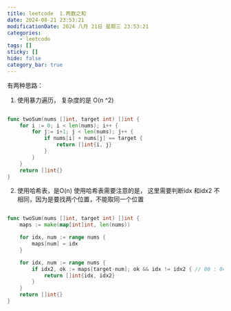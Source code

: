 ```yaml
---
title: leetcode  1.两数之和
date: 2024-08-21 23:53:21
modificationDate: 2024 八月 21日 星期三 23:53:21
categories: 
	- leetcode
tags: []
sticky: []
hide: false
category_bar: true
---
```



有两种思路：
1. 使用暴力遍历， 复杂度的是 O(n ^2)

```go

func twoSum(nums []int, target int) []int {
    for i := 0; i < len(nums); i++ {
        for j:= i+1; j < len(nums); j++ {
            if nums[i] + nums[j] == target {
                return []int{i, j}
            }
        }
    }
    return []int{}
}

```

2. 使用哈希表，是O(n)
  使用哈希表需要注意的是， 这里需要判断idx 和idx2 不相同，因为是要找两个位置，不能取同一个位置
```go

func twoSum(nums []int, target int) []int {
	maps := make(map[int]int, len(nums))

	for idx, num := range nums {
		maps[num] = idx
	}

	for idx, num := range nums {
		if idx2, ok := maps[target-num]; ok && idx != idx2 { // 00 : 04 : 10 使用哈希表，需要注意的是，有可能使用了同一个idx
			return []int{idx, idx2}
		}
	}
	return []int{}
}


```
